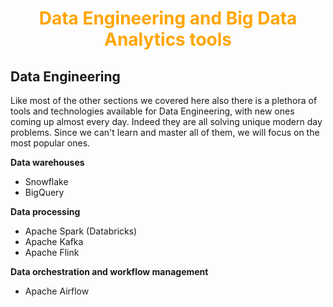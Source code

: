 <h1 align="center" style="color: orange">Data Engineering and Big Data Analytics tools</h1>

## Data Engineering

Like most of the other sections we covered here also there is a plethora of tools and technologies available for Data Engineering, with new ones coming up almost every day. Indeed they are all solving unique modern day problems. Since we can't learn and master all of them, we will focus on the most popular ones.

**Data warehouses**
- Snowflake
- BigQuery

**Data processing**

- Apache Spark (Databricks)
- Apache Kafka
- Apache Flink

**Data orchestration and workflow management**
- Apache Airflow


<!-- **Modern Data Stack**
![Alt text](image.png) -->
